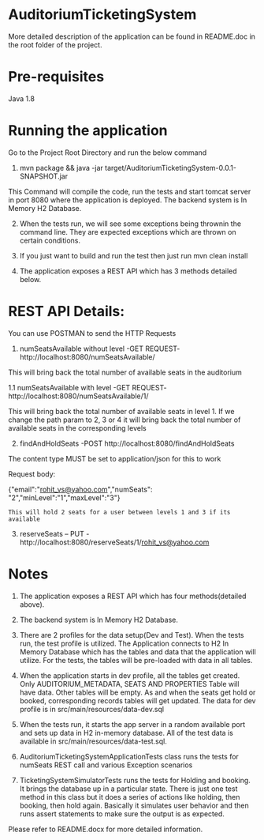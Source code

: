 # AuditoriumTicketingSystem

More detailed description of the application can be found in README.doc in the root folder of the project.

# Pre-requisites

Java 1.8

# Running the application

Go to the Project Root Directory and run the below command

1)	mvn package && java -jar target/AuditoriumTicketingSystem-0.0.1-SNAPSHOT.jar

This Command will compile the code, run the tests and start tomcat server in port 8080 where the application is deployed. The backend system is In Memory H2 Database. 

2)	When the tests run, we will see some exceptions being thrownin the command line. They are expected exceptions which are thrown on certain conditions. 

3)	If you just want to build and run the test then just run mvn clean install

4)	The application exposes a REST API which has 3 methods detailed below.


# REST API Details:
You can use POSTMAN to send the HTTP Requests 

1)	numSeatsAvailable without level -GET REQUEST-  http://localhost:8080/numSeatsAvailable/

This will bring back the total number of available seats in the auditorium

1.1	numSeatsAvailable with level  -GET REQUEST- http://localhost:8080/numSeatsAvailable/1/

This will bring back the total number of available seats in level 1. If we change the path param to 2, 3 or 4 it will bring back the total number of available seats in the corresponding levels

2)	findAndHoldSeats -POST http://localhost:8080/findAndHoldSeats 

The content type MUST be set to application/json for this to work

Request body:

{"email":"rohit_vs@yahoo.com","numSeats": "2","minLevel":"1","maxLevel":"3"}

	This will hold 2 seats for a user between levels 1 and 3 if its available
	
3)	reserveSeats – PUT - http://localhost:8080/reserveSeats/1/rohit_vs@yahoo.com

# Notes

1)	The application exposes a REST API which has four methods(detailed above).

2)	The backend system is In Memory H2 Database.

3)	There are 2 profiles for the data setup(Dev and Test). When the tests run, the test profile is utilized. The Application connects to H2 In Memory Database which has the tables and data that the application will utilize. For the tests, the tables will be pre-loaded with data in all tables.

4)	When the application starts in dev profile, all the tables get created. Only AUDITORIUM_METADATA, SEATS AND PROPERTIES Table will have data. Other tables will be empty. As and when the seats get hold or booked, corresponding records tables will get updated. The data for dev profile is in src/main/resources/data-dev.sql

5)	When the tests run, it starts the app server in a random available port and sets up data in H2  in-memory database. All of the test data is available in src/main/resources/data-test.sql. 

6)	AuditoriumTicketingSystemApplicationTests class runs the tests for numSeats REST call and various Exception scenarios

7)	TicketingSystemSimulatorTests runs the tests for Holding and booking. It brings the database up in a particular state. There is just one test method in this class but it does a series of actions like holding, then booking, then hold again. Basically it simulates user behavior and then runs assert statements to make sure the output is as expected.

Please refer to README.docx for more detailed information.


